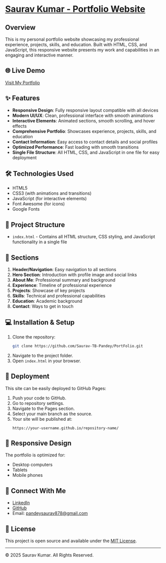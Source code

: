 # [Saurav Kumar - Portfolio Website](https://saurav-tb-pandey.github.io/PortFolio/)

## Overview
This is my personal portfolio website showcasing my professional experience, projects, skills, and education. Built with HTML, CSS, and JavaScript, this responsive website presents my work and capabilities in an engaging and interactive manner.

## 🌐 Live Demo
[Visit My Portfolio](https://saurav-tb-pandey.github.io/PortFolio/)

## ✨ Features
- **Responsive Design**: Fully responsive layout compatible with all devices
- **Modern UI/UX**: Clean, professional interface with smooth animations
- **Interactive Elements**: Animated sections, smooth scrolling, and hover effects
- **Comprehensive Portfolio**: Showcases experience, projects, skills, and education
- **Contact Information**: Easy access to contact details and social profiles
- **Optimized Performance**: Fast loading with smooth transitions
- **Single File Structure**: All HTML, CSS, and JavaScript in one file for easy deployment

## 🛠️ Technologies Used
- HTML5
- CSS3 (with animations and transitions)
- JavaScript (for interactive elements)
- Font Awesome (for icons)
- Google Fonts

## 📂 Project Structure
- `index.html` - Contains all HTML structure, CSS styling, and JavaScript functionality in a single file

## 🚀 Sections
1. **Header/Navigation**: Easy navigation to all sections
2. **Hero Section**: Introduction with profile image and social links
3. **About Me**: Professional summary and background
4. **Experience**: Timeline of professional experience
5. **Projects**: Showcase of key projects
6. **Skills**: Technical and professional capabilities
7. **Education**: Academic background
8. **Contact**: Ways to get in touch

## 💻 Installation & Setup
1. Clone the repository:
   ```sh
   git clone https://github.com/Saurav-TB-Pandey/PortFolio.git
   ```
2. Navigate to the project folder.
3. Open `index.html` in your browser.

## 🔄 Deployment
This site can be easily deployed to GitHub Pages:

1. Push your code to GitHub.
2. Go to repository settings.
3. Navigate to the Pages section.
4. Select your main branch as the source.
5. Your site will be published at:
   ```
   https://your-username.github.io/repository-name/
   ```

## 📱 Responsive Design
The portfolio is optimized for:
- Desktop computers
- Tablets
- Mobile phones

## 🤝 Connect With Me
- [LinkedIn](https://www.linkedin.com/in/pandeysaurav/)
- [GitHub](https://github.com/Saurav-TB-Pandey)
- Email: pandeysaurav878@gmail.com

## 📝 License
This project is open source and available under the [MIT License](LICENSE).

---

© 2025 Saurav Kumar. All Rights Reserved.

